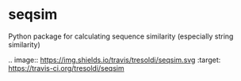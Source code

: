 # seqsim
Python package for calculating sequence similarity (especially string similarity)


.. image:: https://img.shields.io/travis/tresoldi/seqsim.svg
        :target: https://travis-ci.org/tresoldi/seqsim
